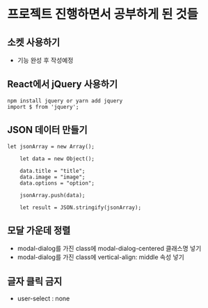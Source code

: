 # 프로젝트 진행하면서 공부하게 된 것들



## 소켓 사용하기
- 기능 완성 후 작성예정

## React에서 jQuery 사용하기
```
npm install jquery or yarn add jquery
import $ from 'jquery';
```

## JSON 데이터 만들기
```
let jsonArray = new Array();

    let data = new Object();

    data.title = "title";
    data.image = "image";
    data.options = "option";

    jsonArray.push(data);

    let result = JSON.stringify(jsonArray);
```

## 모달 가운데 정렬
- modal-dialog를 가진 class에 modal-dialog-centered 클래스명 넣기
- modal-dialog를 가진 class에 vertical-align: middle 속성 넣기

## 글자 클릭 금지
- user-select : none









